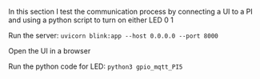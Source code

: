 In this section I test the communication process by connecting a UI to a PI and using a python script to turn on either LED 0 1

Run the server: ```uvicorn blink:app --host 0.0.0.0 --port 8000```

Open the UI in a browser

Run the python code for LED: ```python3 gpio_mqtt_PI5```


